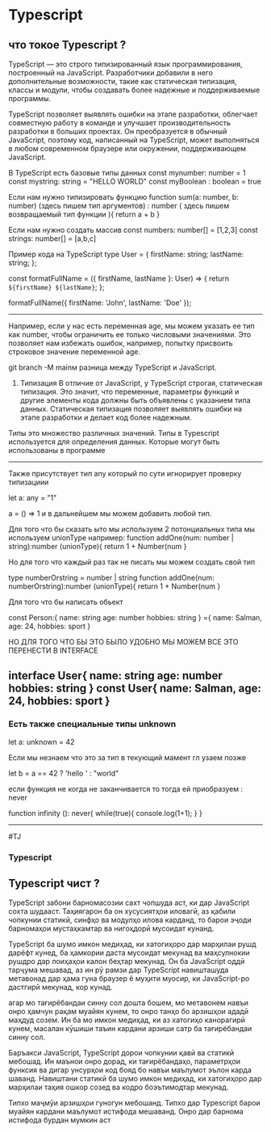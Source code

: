 # Typescript
## что токое Typescript ? 
TypeScript — это строго типизированный язык программирования, построенный на JavaScript. Разработчики добавили в него дополнительные возможности, такие как статическая типизация, классы и модули, чтобы создавать более надежные и поддерживаемые программы.

TypeScript позволяет выявлять ошибки на этапе разработки, облегчает совместную работу в команде и улучшает производительность разработки в больших проектах. Он преобразуется в обычный JavaScript, поэтому код, написанный на TypeScript, может выполняться в любом современном браузере или окружении, поддерживающем JavaScript.

В TypeScript есть базовые типы данных 
const mynumber: number = 1
const mystring: string = "HELLO WORLD"
const myBoolean : boolean = true


Если нам нужно типизировать функцию 
function sum(a: number, b: number) (здесь пишем тип аргументов) : number ( здесь пишем возвращаемый тип функции ){
    return a + b
}

Если нам нужно создать массив 
const numbers: number[] = [1,2,3]
const strings: number[] = [a,b,c]

Пример кода на TypeScript
 type User = {
  firstName: string;
  lastName: string;
};

const formatFullName = ({ firstName, lastName }: User) => {
  return `${firstName} ${lastName}`;
};

formatFullName({ firstName: 'John', lastName: 'Doe' });

----------------------------------------------------------------------------------------


Например,
если у нас есть переменная age, мы можем указать ее тип как number, чтобы ограничить ее только числовыми значениями. Это позволяет нам избежать ошибок, например, попытку присвоить строковое значение переменной age.



git branch -M mainм разница между TypeScript и JavaScript.

                    
   1. Типизация
В отличие от JavaScript, у TypeScript строгая, статическая типизация. Это значит, что переменные, параметры функций и другие элементы кода должны быть объявлены с указанием типа данных. Статическая типизация позволяет выявлять ошибки на этапе разработки и делает код более надежным.

Типы это множество различных значений. Типы в Typescript используется для определения данных.
Которые  могут быть использованы в программе


----------------------------------------------------------------------------------------------
Также присутствует тип any
который по сути игнорирует проверку типизациии

let a: any = "1"

a = () => 1
и в дальнейшем мы можем добавить любой тип.

Для того что бы сказать ыто мы используем 2 потонциальных типа мы используем unionType
например:
function addOne(num: number | string):number (unionType){
    return 1 + Number(num 
}

Но для того что каждый раз так не писать мы можем создать свой тип 

type numberOrstring = number | string
function addOne(num: numberOrstring):number (unionType){
    return 1 + Number(num 
}

Для того что бы написать обьект

const Person:{
    name: string
    age: number
    hobbies: string
} ={
    name: Salman,
    age: 24,
    hobbies: sport
}

НО ДЛЯ ТОГО ЧТО БЫ ЭТО БЫЛО УДОБНО МЫ МОЖЕМ ВСЕ ЭТО ПЕРЕНЕСТИ В INTERFACE

interface User{
    name: string
    age: number
    hobbies: string
} 
const User{
    name: Salman,
    age: 24,
    hobbies: sport
}
-------------------------------------------------
### Есть также специальные типы unknown
let a: unknown = 42

Если мы незнаем что это за тип в текующий мамент гл узаем позже

let b = a == 42 ? 'hello ' : "world" 


если функция не когда не заканчивается то тогда ей приобразуем : never

function infinity (): never{
    while(true){
        console.log(1+1);
    }
}


---------------------------------------------------------------------------

#TJ
### Typescript
##  Typescript чист ? 
TypeScript забони барномасозии сахт чопшуда аст, ки дар JavaScript сохта шудааст. Таҳиягарон ба он хусусиятҳои иловагӣ, аз қабили чопкунии статикӣ, синфҳо ва модулҳо илова карданд, то барои эҷоди барномаҳои мустаҳкамтар ва нигоҳдорӣ мусоидат кунанд.


TypeScript ба шумо имкон медиҳад, ки хатогиҳоро дар марҳилаи рушд дарёфт кунед, ба ҳамкории даста мусоидат мекунад ва маҳсулнокии рушдро дар лоиҳаҳои калон беҳтар мекунад. Он ба JavaScript оддӣ тарҷума мешавад, аз ин рӯ рамзи дар TypeScript навишташуда метавонад дар ҳама гуна браузер ё муҳити муосир, ки JavaScript-ро дастгирӣ мекунад, кор кунад.


агар мо тағирёбандаи синну сол дошта бошем, мо метавонем навъи онро ҳамчун рақам муайян кунем, то онро танҳо бо арзишҳои ададӣ маҳдуд созем. Ин ба мо имкон медиҳад, ки аз хатогиҳо канорагирӣ кунем, масалан кӯшиши таъин кардани арзиши сатр ба тағирёбандаи синну сол.

Баръакси JavaScript, TypeScript дорои чопкунии қавӣ ва статикӣ мебошад. Ин маънои онро дорад, ки тағирёбандаҳо, параметрҳои функсия ва дигар унсурҳои код бояд бо навъи маълумот эълон карда шаванд. Навиштани статикӣ ба шумо имкон медиҳад, ки хатогиҳоро дар марҳилаи таҳия ошкор созед ва кодро боэътимодтар мекунад.

Типхо маҷмӯи арзишҳои гуногун мебошанд. Типхо дар Typescript барои муайян кардани маълумот истифода мешаванд.
Онро дар барнома истифода бурдан мумкин аст









